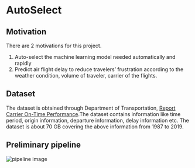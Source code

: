 # AutoSelect
## Motivation
There are 2 motivations for this project.
1. Auto-select the machine learning model needed automatically and rapidly
2. Predict air flight delay to reduce travelers’ frustration according to the weather condition, volume of traveler, carrier of the flights.
## Dataset
The dataset is obtained through Department of Transportation, [Report Carrier On-Time Performance](https://www.transtats.bts.gov/DL_SelectFields.asp).The dataset contains information like time period, origin information, departure information, delay information etc. The dataset is about 70 GB covering the above information from 1987 to 2019. 
## Preliminary pipeline
![pipeline image](link-to-image)

